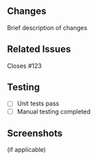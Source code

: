 ## Changes
Brief description of changes

## Related Issues
Closes #123

## Testing
- [ ] Unit tests pass
- [ ] Manual testing completed

## Screenshots
(if applicable)